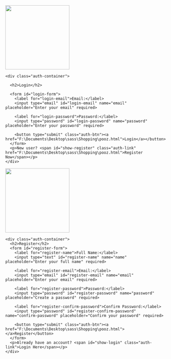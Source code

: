 <!DOCTYPE html>
<html lang="en">
<head>
    
  <meta charset="UTF-8">
  <meta name="viewport" content="width=device-width, initial-scale=1.0">
  <title>Exclusive Login & Register Page</title>
  <link rel="stylesheet" href="F:\Documents\Desktop\sass\Shopping\index.css">
  <script src="F:\Documents\Desktop\sass\Shopping\index.js" defer></script>
</head>
<body>
  
    
  <!-- Login Page -->

  <div id="login-section" class="auth-section">
    <div class="logo"><img src="WhatsApp Image 2024-12-22 at 10.59.18 PM.jpeg" width="200px"></div>

    <div class="auth-container">
 
      <h2>Login</h2>
      
      <form id="login-form">
        <label for="login-email">Email:</label>
        <input type="email" id="login-email" name="email" placeholder="Enter your email" required>
        
        <label for="login-password">Password:</label>
        <input type="password" id="login-password" name="password" placeholder="Enter your password" required>
        
        <button type="submit" class="auth-btn"><a href="F:\Documents\Desktop\sass\Shopping\pooz.html">Login</a></button>
      </form>
      <p>New user? <span id="show-register" class="auth-link" href="F:\Documents\Desktop\sass\Shopping\pooz.html">Register Now</span></p>
    </div>
  </div>

  <!-- Register Page -->
  <div id="register-section" class="auth-section">
    <div class="logo"><img src="WhatsApp Image 2024-12-22 at 10.59.18 PM.jpeg" width="200px"></div>

    <div class="auth-container">
      <h2>Register</h2>
      <form id="register-form">
        <label for="register-name">Full Name:</label>
        <input type="text" id="register-name" name="name" placeholder="Enter your full name" required>
        
        <label for="register-email">Email:</label>
        <input type="email" id="register-email" name="email" placeholder="Enter your email" required>
        
        <label for="register-password">Password:</label>
        <input type="password" id="register-password" name="password" placeholder="Create a password" required>
        
        <label for="register-confirm-password">Confirm Password:</label>
        <input type="password" id="register-confirm-password" name="confirm-password" placeholder="Confirm your password" required>
        
        <button type="submit" class="auth-btn"><a href="F:\Documents\Desktop\sass\Shopping\pooz.html"></a>Register</button>
      </form>
      <p>Already have an account? <span id="show-login" class="auth-link">Login Here</span></p>
    </div>
  </div>
</body>
</html>
